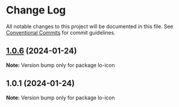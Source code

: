 # Change Log

All notable changes to this project will be documented in this file.
See [Conventional Commits](https://conventionalcommits.org) for commit guidelines.

## [1.0.6](https://github.com/lokesh-coder/lo-icon/compare/v1.0.1...v1.0.6) (2024-01-24)

**Note:** Version bump only for package lo-icon

## 1.0.1 (2024-01-24)

**Note:** Version bump only for package lo-icon

